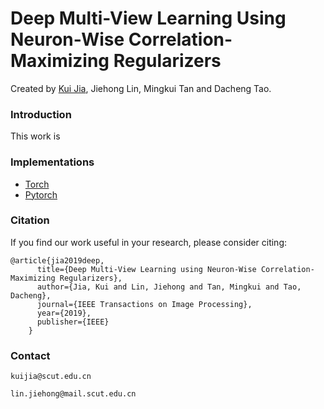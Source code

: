 # Deep Multi-View Learning Using Neuron-Wise Correlation-Maximizing Regularizers
Created by [Kui Jia](http://www.scut-gpi.cn/jiakui), Jiehong Lin, Mingkui Tan and Dacheng Tao.

### Introduction
This work is 


### Implementations
* [Torch](https://github.com/MortimerLin/CorrReg/tree/master/RGBD-ConvNet-torch)
* [Pytorch](https://github.com/MortimerLin/CorrReg/tree/master/MvFusionNet-pytorch) 

### Citation
If you find our work useful in your research, please consider citing:


```
@article{jia2019deep,
      title={Deep Multi-View Learning using Neuron-Wise Correlation-Maximizing Regularizers},
      author={Jia, Kui and Lin, Jiehong and Tan, Mingkui and Tao, Dacheng},
      journal={IEEE Transactions on Image Processing},
      year={2019},
      publisher={IEEE}
    }
```


### Contact
`kuijia@scut.edu.cn`

`lin.jiehong@mail.scut.edu.cn`

